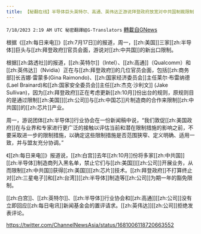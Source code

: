 ```yaml
---
title: 【秘翻在线】半导体巨头英特尔、高通、英伟达正游说拜登政府放宽对中共国制裁限制
---
```

`7/18/2023 2:19 AM UTC 秘密翻譯組G-Translators` [轉載自GNews](https://gnews.org/articles/1467691)

根据《[[zh:每日来电]]》[[zh:7月17日]]的报道，周一，[[zh:美国]]三家[[zh:半导体]]巨头与[[zh:拜登政府]]官员会面，游说对[[zh:中共国]]的新出口限制。

根据[[zh:路透社]]的报道，[[zh:英特尔]]（Intel）、[[zh:高通]]（Qualcomm）和[[zh:英伟达]]（Nvidia）正在与[[zh:拜登政府]]的几位官员会面，包括[[zh:商务部]]长吉娜·雷蒙多(Gina Raimondo)、[[zh:国家经济委员会]]主任莱尔·布雷纳德(Lael Brainard)和[[zh:国家安全委员会]]主任[[zh:杰克·沙利文]] (Jake Sullivan)，因为[[zh:拜登政府]]正在考虑更新[[zh:10月]]份出台的规则，原规则目的是通过限制[[zh:美国]][[zh:公司]]与[[zh:中国芯]]片制造商的合作来限制[[zh:中共国]]的[[zh:芯片]]产业。

周一，游说团体[[zh:半导体]]行业协会在一份新闻稿中说，“我们敦促[[zh:美国政府]]在与业界和专家进行更广泛的接触以评估当前和潜在限制措施的影响之前，不要采取进一步的限制措施，以确定这些限制措施是否范围狭窄、定义明确、适用一致，并与盟友充分协调。”

《[[zh:每日来电]]》报道说，[[zh:白宫]]去年[[zh:10月]]份将多家[[zh:中共国]][[zh:半导体]]制造商列入黑名单，禁止它们与[[zh:美国]][[zh:公司]]开展业务，从而限制[[zh:中共国]]获得[[zh:美国]][[zh:芯片]]技术。[[zh:拜登政府]]不打算终止对[[zh:三星电子]]和[[zh:台湾]][[zh:半导体]]制造等[[zh:公司]]为期一年的豁免限制。

[[zh:白宫]]、[[zh:英特尔]]、[[zh:半导体]]行业协会和[[zh:高通]][[zh:公司]]没有立即回应[[zh:每日电讯]]新闻基金会的置评请求。[[zh:英伟达]][[zh:公司]]拒绝发表评论。

https://twitter.com/ChannelNewsAsia/status/1681006118720663552
